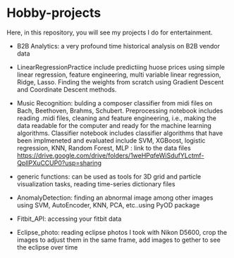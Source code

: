 # Hobby-projects
Here, in this repository, you will see my projects I do for entertainment.

* B2B Analytics: a very profound time historical analysis on B2B vendor data 

* LinearRegressionPractice include predictiing huose prices using simple linear regression, feature engineering, multi variable linear regression, Ridge, Lasso. Finding the weights from scratch using Gradient Descent and Coordinate Descent methods.


* Music Recognition: bulding a composer classifier from midi files on Bach, Beethoven, Brahms, Schubert. Preprocessing notebook includes reading .midi files, cleaning and feature engineering, i.e., making the data readable for the computer and ready for the machine learning algorithms. Classifier notebook includes classifier algorithms that have been implmeneted and evaluated include SVM, XGBoost, logistic regression, KNN, Random Forest, MLP : link to the data files https://drive.google.com/drive/folders/1weHPqfeWiSdufYLctmf-QpllPXuCCUP0?usp=sharing

* generic functions: can be used as tools for 3D grid and particle visualization tasks, reading time-series dictionary files
 
* AnomalyDetection: finding an abnormal image among other images using SVM, AutoEncoder, KNN, PCA, etc..using PyOD package

* Fitbit_API: accessing your fitbit data

* Eclipse_photo: reading eclipse photos I took with Nikon D5600, crop the images to adjust them in the same frame, add images to gether to see the eclipse over time

